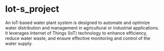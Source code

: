 # Iot-s_project
An IoT-based water plant system is designed to automate and optimize water distribution and management in agricultural or industrial applications. It leverages Internet of Things (IoT) technology to enhance efficiency, reduce water waste, and ensure effective monitoring and control of the water supply.
